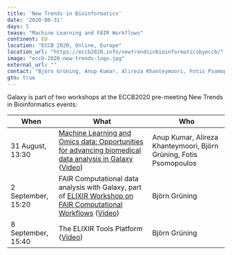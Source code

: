 ```yaml
---
title: 'New Trends in Bioinformatics'
date: '2020-08-31'
days: 5
tease: "Machine Learning and FAIR Workflows"
continent: EU
location: "ECCB 2020, Online, Europe"
location_url: "https://eccb2020.info/newtrendsinbioinformaticsbyeccb/"
image: "eccb-2020-new-trends-logo.jpg"
external_url: ""
contact: "Björn Grüning, Anup Kumar, Alireza Khanteymoori, Fotis Psomopoulos"
gtn: true
---
```


Galaxy is part of two workshops at the ECCB2020 pre-meeting New Trends in Bioinformatics events:

| When | What | Who |
| ---- | ---- | ---- |
| 31 August, 13:30 | [Machine Learning and Omics data: Opportunities for advancing biomedical data analysis in Galaxy](https://eccb2020.info/ntbt01-machine-learning-and-omics-data-opportunities-for-advancing-biomedical-data-analysis-in-galaxy/) ([Video](https://www.youtube.com/watch?v=4HpGqg8Qftg)) | Anup Kumar, Alireza Khanteymoori, Björn Grüning, Fotis Psomopoulos |
| 2 September, 15:20 | FAIR Computational data analysis with Galaxy, part of [ELIXIR Workshop on FAIR Computational Workflows](https://eccb2020.info/ntbew01-workshop-on-fair-computational-workflows/) ([Video](https://youtu.be/M7C4o0mDZLw?t=8021)) | Björn Grüning |
| 8 September, 15:40 | The ELIXIR Tools Platform ([Video](https://youtu.be/SpphesPKHiw?t=2311)) | Björn Grüning |
